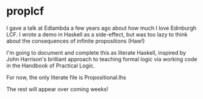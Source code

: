 proplcf
=======

I gave a talk at Edlambda a few years ago about how much I love Edinburgh LCF. I wrote a demo in Haskell as a side-effect, but was too lazy to think about the consequences of infinite propositions (Haw!)

I'm going to document and complete this as literate Haskell, inspired by John Harrison's brilliant approach to teaching formal logic via working code in the Handbook of Practical Logic.

For now, the only literate file is Propositional.lhs

The rest will appear over coming weeks!
